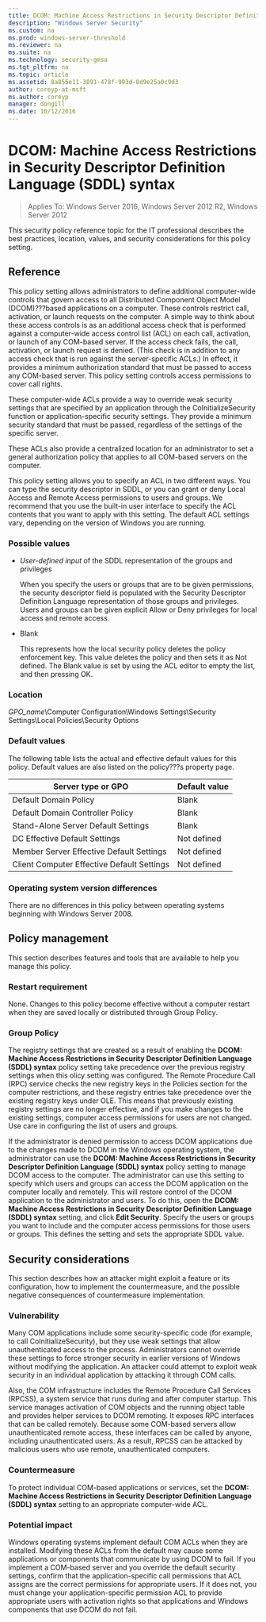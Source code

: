 ```yaml
---
title: DCOM: Machine Access Restrictions in Security Descriptor Definition Language (SDDL) syntax
description: "Windows Server Security"
ms.custom: na
ms.prod: windows-server-threshold
ms.reviewer: na
ms.suite: na
ms.technology: security-gmsa
ms.tgt_pltfrm: na
ms.topic: article
ms.assetid: 8a855e11-3891-478f-993d-8d9e25a0c9d3
author: coreyp-at-msft
ms.author: coreyp
manager: dongill
ms.date: 10/12/2016
---
```

# DCOM: Machine Access Restrictions in Security Descriptor Definition Language (SDDL) syntax

>Applies To: Windows Server 2016, Windows Server 2012 R2, Windows Server 2012

This security policy reference topic for the IT professional describes the best practices, location, values, and security considerations for this policy setting.

## Reference
This policy setting allows administrators to define additional computer-wide controls that govern access to all Distributed Component Object Model (DCOM)???based applications on a computer. These controls restrict call, activation, or launch requests on the computer. A simple way to think about these access controls is as an additional access check that is performed against a computer-wide access control list (ACL) on each call, activation, or launch of any COM-based server. If the access check fails, the call, activation, or launch request is denied. (This check is in addition to any access check that is run against the server-specific ACLs.) In effect, it provides a minimum authorization standard that must be passed to access any COM-based server. This policy setting controls access permissions to cover call rights.

These computer-wide ACLs provide a way to override weak security settings that are specified by an application through the CoInitializeSecurity function or application-specific security settings. They provide a minimum security standard that must be passed, regardless of the settings of the specific server.

These ACLs also provide a centralized location for an administrator to set a general authorization policy that applies to all COM-based servers on the computer.

This policy setting allows you to specify an ACL in two different ways. You can type the security descriptor in SDDL, or you can grant or deny Local Access and Remote Access permissions to users and groups. We recommend that you use the built-in user interface to specify the ACL contents that you want to apply with this setting. The default ACL settings vary, depending on the version of Windows you are running.

### Possible values

-   *User-defined input* of the SDDL representation of the groups and privileges

    When you specify the users or groups that are to be given permissions, the security descriptor field is populated with the Security Descriptor Definition Language representation of those groups and privileges. Users and groups can be given explicit Allow or Deny privileges for local access and remote access.

-   Blank

    This represents how the local security policy deletes the policy enforcement key. This value deletes the policy and then sets it as Not defined. The Blank value is set by using the ACL editor to empty the list, and then pressing OK.

### Location
*GPO_name*\Computer Configuration\Windows Settings\Security Settings\Local Policies\Security Options

### Default values
The following table lists the actual and effective default values for this policy. Default values are also listed on the policy???s property page.

|Server type or GPO|Default value|
|-----------|---------|
|Default Domain Policy|Blank|
|Default Domain Controller Policy|Blank|
|Stand-Alone Server Default Settings|Blank|
|DC Effective Default Settings|Not defined|
|Member Server Effective Default Settings|Not defined|
|Client Computer Effective Default Settings|Not defined|

### Operating system version differences
There are no differences in this policy between operating systems beginning with Windows Server 2008.

## Policy management
This section describes features and tools that are available to help you manage this policy.

### Restart requirement
None. Changes to this policy become effective without a computer restart when they are saved locally or distributed through Group Policy.

### Group Policy
The registry settings that are created as a result of enabling the **DCOM: Machine Access Restrictions in Security Descriptor Definition Language (SDDL) syntax** policy setting take precedence over the previous registry settings when this olicy setting was configured. The Remote Procedure Call (RPC) service checks the new registry keys in the Policies section for the computer restrictions, and these registry entries take precedence over the existing registry keys under OLE. This means that previously existing registry settings are no longer effective, and if you make changes to the existing settings, computer access permissions for users are not changed. Use care in configuring the list of users and groups.

If the administrator is denied permission to access DCOM applications due to the changes made to DCOM in the Windows operating system, the administrator can use the **DCOM: Machine Access Restrictions in Security Descriptor Definition Language (SDDL) syntax** policy setting to manage DCOM access to the computer. The administrator can use this setting to specify which users and groups can access the DCOM application on the computer locally and remotely. This will restore control of the DCOM application to the administrator and users. To do this, open the **DCOM: Machine Access Restrictions in Security Descriptor Definition Language (SDDL) syntax** setting, and click **Edit Security**. Specify the users or groups you want to include and the computer access permissions for those users or groups. This defines the setting and sets the appropriate SDDL value.

## Security considerations
This section describes how an attacker might exploit a feature or its configuration, how to implement the countermeasure, and the possible negative consequences of countermeasure implementation.

### Vulnerability
Many COM applications include some security-specific code (for example, to call CoInitializeSecurity), but they use weak settings that allow unauthenticated access to the process. Administrators cannot override these settings to force stronger security in earlier versions of Windows without modifying the application. An attacker could attempt to exploit weak security in an individual application by attacking it through COM calls.

Also, the COM infrastructure includes the Remote Procedure Call Services (RPCSS), a system service that runs during and after computer startup. This service manages activation of COM objects and the running object table and provides helper services to DCOM remoting. It exposes RPC interfaces that can be called remotely. Because some COM-based servers allow unauthenticated remote access, these interfaces can be called by anyone, including unauthenticated users. As a result, RPCSS can be attacked by malicious users who use remote, unauthenticated computers.

### Countermeasure
To protect individual COM-based applications or services, set the **DCOM: Machine Access Restrictions in Security Descriptor Definition Language (SDDL) syntax** setting to an appropriate computer-wide ACL.

### Potential impact
Windows operating systems implement default COM ACLs when they are installed. Modifying these ACLs from the default may cause some applications or components that communicate by using DCOM to fail. If you implement a COM-based server and you override the default security settings, confirm that the application-specific call permissions that ACL assigns are the correct permissions for appropriate users. If it does not, you must change your application-specific permission ACL to provide appropriate users with activation rights so that applications and Windows components that use DCOM do not fail.


